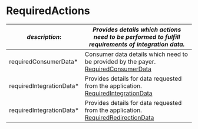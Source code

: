 
# RequiredActions

| *description*:   | *Provides details which actions need to be performed to fulfill requirements of integration data.*|
|----|----|
| requiredConsumerData* | Consumer data details which need to be provided by the payer. [RequiredConsumerData](?path=docs/schemas-md/RequiredConsumerData.md)|
| requiredIntegrationData* | Provides details for data requested from the application. [RequiredIntegrationData](?path=docs/schemas-md/RequiredIntegrationData.md)|
| requiredIntegrationData* | Provides details for data requested from the application. [RequiredRedirectionData](?path=docs/schemas-md/RequiredRedirectionData.md)|  







